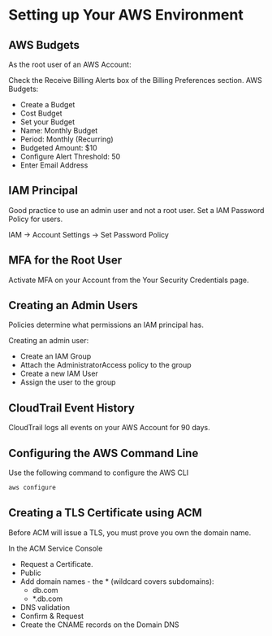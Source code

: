 # Setting up Your AWS Environment

## AWS Budgets
As the root user of an AWS Account:

Check the Receive Billing Alerts box of the Billing Preferences section.
AWS Budgets:
  - Create a Budget
  - Cost Budget
  - Set your Budget
  - Name: Monthly Budget
  - Period: Monthly (Recurring)
  - Budgeted Amount: $10
  - Configure Alert Threshold: 50
  - Enter Email Address

## IAM Principal
Good practice to use an admin user and not a root user.
Set a IAM Password Policy for users.

IAM -> Account Settings -> Set Password Policy

## MFA for the Root User
Activate MFA on your Account from the Your Security Credentials page.

## Creating an Admin Users
Policies determine what permissions an IAM principal has.

Creating an admin user:
  - Create an IAM Group
  - Attach the AdministratorAccess policy to the group
  - Create a new IAM User
  - Assign the user to the group

## CloudTrail Event History
CloudTrail logs all events on your AWS Account for 90 days.

## Configuring the AWS Command Line
Use the following command to configure the AWS CLI
```bash
aws configure
```

## Creating a TLS Certificate using ACM
Before ACM will issue a TLS, you must prove you own the domain name.

In the ACM Service Console
  - Request a Certificate.
  - Public
  - Add domain names - the * (wildcard covers subdomains):
    - db.com
    - *.db.com
  - DNS validation
  - Confirm & Request
  - Create the CNAME records on the Domain DNS